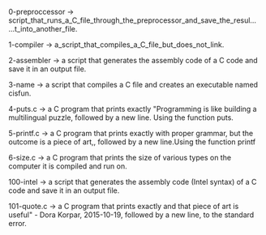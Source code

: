 0-preproccessor -> script_that_runs_a_C_file_through_the_preprocessor_and_save_the_resul…
…t_into_another_file.

1-compiler -> a_script_that_compiles_a_C_file_but_does_not_link.

2-assembler -> a script that generates the assembly code of a C code and save it in an output file.

3-name -> a script that compiles a C file and creates an executable named cisfun.

4-puts.c -> a C program that prints exactly "Programming is like building a multilingual puzzle, followed by a new line. Using the function puts. 

5-printf.c -> a C program that prints exactly with proper grammar, but the outcome is a piece of art,, followed by a new line.Using the function printf

6-size.c -> a C program that prints the size of various types on the computer it is compiled and run on.

100-intel -> a script that generates the assembly code (Intel syntax) of a C code and save it in an output file.

101-quote.c ->  a C program that prints exactly and that piece of art is useful" - Dora Korpar, 2015-10-19, followed by a new line, to the standard error.
